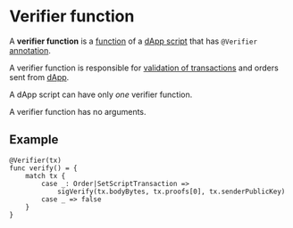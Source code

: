 # Verifier function

A **verifier function** is a [function](/ride/functions.md) of a [dApp script](/ride/script/script-types/dapp-script.md) that has `@Verifier` [annotation](/ride/annotations.md).

A verifier function is responsible for [validation of transactions](/blockchain/transaction-validation.md) and orders sent from [dApp](/blockchain/dapp.md).

A dApp script can have only _one_ verifier function.

A verifier function has no arguments.

## Example

``` ride
@Verifier(tx)
func verify() = {
    match tx {
        case _: Order|SetScriptTransaction =>
            sigVerify(tx.bodyBytes, tx.proofs[0], tx.senderPublicKey)
        case _ => false
    }
}
```
